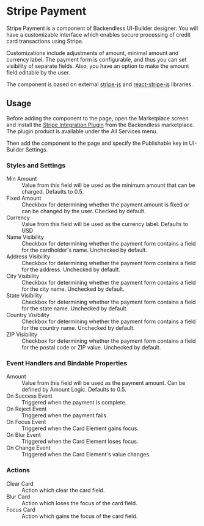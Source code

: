 # Stripe Payment

Stripe Payment is a component of Backendless UI-Builder designer. You will have a customizable interface which enables secure processing of credit card transactions using Stripe.

Customizations include adjustments of amount, minimal amount and currency label. The payment form is configurable, and thus you can set visibility of separate fields. Also, you have an option to make the amount field editable by the user.

The component is based on external [stripe-js](https://github.com/stripe/stripe-js) and [react-stripe-js](https://github.com/stripe/react-stripe-js) libraries.

## Usage

Before adding the component to the page, open the Marketplace screen and install the [Stripe Integration Plugin](https://backendless.com/features/marketplace/stripe-integration-plugin/) from the Backendless marketplace. The plugin product is available under the All Services menu.

Then add the component to the page and specify the Publishable key in UI-Builder Settings.

### Styles and Settings

<dl>
<dt>Min Amount</dt>
<dd>Value from this field will be used as the minimum amount that can be charged. Defaults to 0.5.</dd>
<dt>Fixed Amount</dt>
<dd>Checkbox for determining whether the payment amount is fixed or can be changed by the user. Checked by default.</dd>
<dt>Currency</dt>
<dd>Value from this field will be used as the currency label. Defaults to USD</dd>
<dt>Name Visibility</dt>
<dd>Checkbox for determining whether the payment form contains a field for the cardholder's name. Unchecked by default.</dd>
<dt>Address Visibility</dt>
<dd>Checkbox for determining whether the payment form contains a field for the address. Unchecked by default.</dd>
<dt>City Visibility</dt>
<dd>Checkbox for determining whether the payment form contains a field for the city name. Unchecked by default.</dd>
<dt>State Visibility</dt>
<dd>Checkbox for determining whether the payment form contains a field for the state name. Unchecked by default.</dd>
<dt>Country Visibility</dt>
<dd>Checkbox for determining whether the payment form contains a field for the country name. Unchecked by default.</dd>
<dt>ZIP Visibility</dt>
<dd>Checkbox for determining whether the payment form contains a field for the postal code or ZIP value. Unchecked by default.</dd>
</dl>

### Event Handlers and Bindable Properties

<dl>
<dt>Amount</dt>
<dd>Value from this field will be used as the payment amount. Can be defined by Amount Logic. Defaults to 0.5.</dd>
<dt>On Success Event</dt>
<dd>Triggered when the payment is complete.</dd>
<dt>On Reject Event</dt>
<dd>Triggered when the payment fails.</dd>
<dt>On Focus Event</dt>
<dd>Triggered when the Card Element gains focus.</dd>
<dt>On Blur Event</dt>
<dd>Triggered when the Card Element loses focus.</dd>
<dt>On Change Event</dt>
<dd>Triggered when the Card Element's value changes.</dd>
</dl>

### Actions

<dl>
<dt>Clear Card</dt>
<dd>Action which clear the card field.</dd>
<dt>Blur Card</dt>
<dd>Action which loses the focus of the card field.</dd>
<dt>Focus Card</dt>
<dd>Action which gains the focus of the card field.</dd>
</dl>
